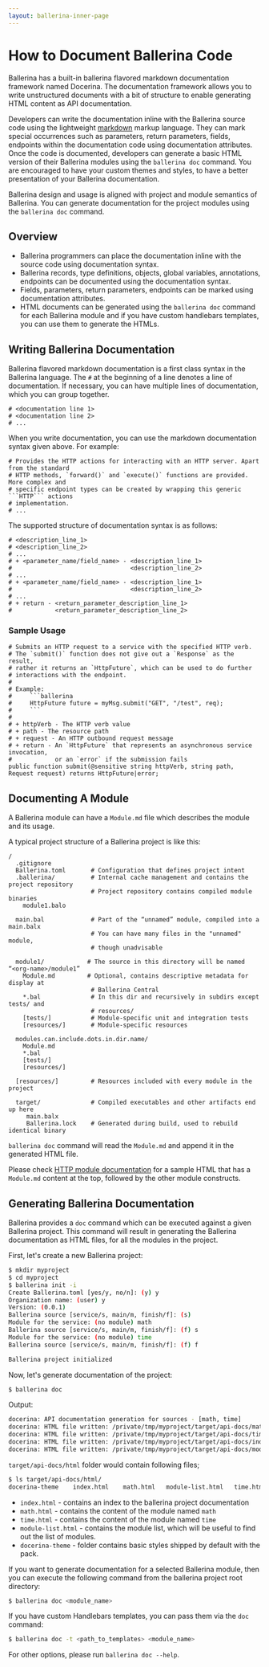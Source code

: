 ```yaml
---
layout: ballerina-inner-page
---
```


# How to Document Ballerina Code

Ballerina has a built-in ballerina flavored markdown documentation framework named Docerina. The documentation framework allows you to write unstructured documents with a bit of structure to enable generating HTML content as API documentation.

Developers can write the documentation inline with the Ballerina source code using the lightweight [markdown](https://daringfireball.net/projects/markdown/syntax) markup language. They can mark special occurrences such as parameters, return parameters, fields, endpoints within the documentation code using documentation attributes. Once the code is documented, developers can generate a basic HTML version of their Ballerina modules using the `ballerina doc` command. You are encouraged to have your custom themes and styles, to have a better presentation of your Ballerina documentation. 

Ballerina design and usage is aligned with project and module semantics of Ballerina. You can generate documentation for the project modules using the `ballerina doc` command.


## Overview

* Ballerina programmers can place the documentation inline with the source code using documentation syntax.
* Ballerina records, type definitions, objects, global variables, annotations, endpoints can be documented using the documentation syntax.
* Fields, parameters, return parameters, endpoints can be marked using documentation attributes.
* HTML documents can be generated using the `ballerina doc` command for each Ballerina module and if you have custom handlebars templates, you can use them to generate the HTMLs.

## Writing Ballerina Documentation

Ballerina flavored markdown documentation is a first class syntax in the Ballerina language. The `#` at the beginning of a line denotes a line of documentation. If necessary, you can have multiple lines of documentation, which you can group together.

```
# <documentation line 1>
# <documentation line 2>
# ...
```

When you write documentation, you can use the markdown documentation syntax given above. For example:

```
# Provides the HTTP actions for interacting with an HTTP server. Apart from the standard 
# HTTP methods, `forward()` and `execute()` functions are provided. More complex and 
# specific endpoint types can be created by wrapping this generic ```HTTP``` actions 
# implementation.
# ...
```

The supported structure of documentation syntax is as follows:

```
# <description_line_1>
# <description_line_2>
# ...
# + <parameter_name/field_name> - <description_line_1>
#                                 <description_line_2>
# ...
# + <parameter_name/field_name> - <description_line_1>
#                                 <description_line_2>
# ...
# + return - <return_parameter_description_line_1>
#            <return_parameter_description_line_2>
```

### Sample Usage

```ballerina
# Submits an HTTP request to a service with the specified HTTP verb.
# The `submit()` function does not give out a `Response` as the result,
# rather it returns an `HttpFuture`, which can be used to do further 
# interactions with the endpoint.
#
# Example:
#     ```ballerina
#     HttpFuture future = myMsg.submit("GET", "/test", req);
#     ```
#
# + httpVerb - The HTTP verb value
# + path - The resource path
# + request - An HTTP outbound request message
# + return - An `HttpFuture` that represents an asynchronous service invocation, 
#            or an `error` if the submission fails
public function submit(@sensitive string httpVerb, string path, Request request) returns HttpFuture|error;
```

## Documenting A Module

A Ballerina module can have a `Module.md` file which describes the module and its usage.

A typical project structure of a Ballerina project is like this:

```
/
  .gitignore
  Ballerina.toml       # Configuration that defines project intent
  .ballerina/          # Internal cache management and contains the project repository
                       # Project repository contains compiled module binaries
    module1.balo

  main.bal             # Part of the “unnamed” module, compiled into a main.balx
                       # You can have many files in the "unnamed" module, 
                       # though unadvisable

  module1/            # The source in this directory will be named “<org-name>/module1” 
    Module.md         # Optional, contains descriptive metadata for display at 
                       # Ballerina Central
    *.bal              # In this dir and recursively in subdirs except tests/ and 
                       # resources/
    [tests/]           # Module-specific unit and integration tests
    [resources/]       # Module-specific resources
    
  modules.can.include.dots.in.dir.name/
    Module.md
    *.bal
    [tests/]         
    [resources/]     

  [resources/]         # Resources included with every module in the project

  target/              # Compiled executables and other artifacts end up here
     main.balx
     Ballerina.lock    # Generated during build, used to rebuild identical binary
```

`ballerina doc` command will read the `Module.md` and append it in the generated HTML file.

Please check [HTTP module documentation](https://ballerina.io/learn/api-docs/ballerina/http.html) for a sample HTML that has a `Module.md` content at the top, followed by the other module constructs.


## Generating Ballerina Documentation

Ballerina provides a `doc` command which can be executed against a given Ballerina project. This command will result in generating the Ballerina documentation as HTML files, for all the modules in the project.

First, let's create a new Ballerina project:
```bash
$ mkdir myproject
$ cd myproject
$ ballerina init -i
Create Ballerina.toml [yes/y, no/n]: (y) y
Organization name: (user) y
Version: (0.0.1) 
Ballerina source [service/s, main/m, finish/f]: (s)  
Module for the service: (no module) math
Ballerina source [service/s, main/m, finish/f]: (f) s
Module for the service: (no module) time
Ballerina source [service/s, main/m, finish/f]: (f) f

Ballerina project initialized
```
Now, let's generate documentation of the project:
```bash
$ ballerina doc
```
Output:
```bash
docerina: API documentation generation for sources - [math, time]
docerina: HTML file written: /private/tmp/myproject/target/api-docs/math.html
docerina: HTML file written: /private/tmp/myproject/target/api-docs/time.html
docerina: HTML file written: /private/tmp/myproject/target/api-docs/index.html
docerina: HTML file written: /private/tmp/myproject/target/api-docs/module-list.html
```

`target/api-docs/html` folder would contain following files;
```bash
$ ls target/api-docs/html/
docerina-theme    index.html    math.html   module-list.html   time.html
```

* `index.html`  - contains an index to the ballerina project documentation
* `math.html` - contains the content of the module named `math`
* `time.html` - contains the content of the module named `time`
* `module-list.html` - contains the module list, which will be useful to find out the list of modules.
* `docerina-theme` - folder contains basic styles shipped by default with the pack.

If you want to generate documentation for a selected Ballerina module, then you can execute the following command from the ballerina project root directory:

```bash
$ ballerina doc <module_name>
```

If you have custom Handlebars templates, you can pass them via the `doc` command:

```bash
$ ballerina doc -t <path_to_templates> <module_name>
```
For other options, please run `ballerina doc --help`.
